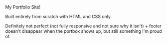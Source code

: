 My Portfolio Site!

Built entirely from scratch with HTML and CSS only.

Definitely not perfect (not fully responsive and not sure why it isn't) + footer doesn't disappear when the portbox shows up, but still something I'm proud of.